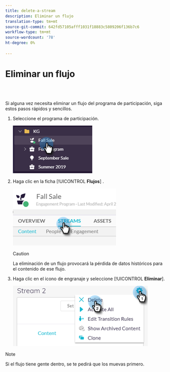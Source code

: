 ```yaml
---
title: delete-a-stream
description: Eliminar un flujo
translation-type: tm+mt
source-git-commit: 642fd57105afff1031f18883c5809206f136b7c6
workflow-type: tm+mt
source-wordcount: '78'
ht-degree: 0%

---
```



# Eliminar un flujo

<br> 

Si alguna vez necesita eliminar un flujo del programa de participación, siga estos pasos rápidos y sencillos.

1. Seleccione el programa de participación.

   ![Imagen uno](/help/sky/assets/engagement-programs/delete-a-stream/delete-a-stream-1.png)

1. Haga clic en la ficha [!UICONTROL **Flujos**] .

   ![Imagen dos](/help/sky/assets/engagement-programs/delete-a-stream/delete-a-stream-2.png)

   >[!CAUTION]
   >
   >La eliminación de un flujo provocará la pérdida de datos históricos para
   >el contenido de ese flujo.

1. Haga clic en el icono de engranaje y seleccione [!UICONTROL **Eliminar**].

   ![Imagen tres](/help/sky/assets/engagement-programs/delete-a-stream/delete-a-stream-3.png)

>[!NOTE]
>
>Si el flujo tiene gente dentro, se te pedirá que los muevas
>primero.
